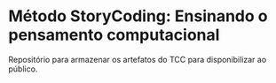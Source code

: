 # Método StoryCoding: Ensinando o pensamento computacional
Repositório para armazenar os artefatos do TCC para disponibilizar ao público.
